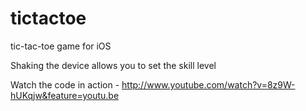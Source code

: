 tictactoe
=========

tic-tac-toe game for iOS

Shaking the device allows you to set the skill level

Watch the code in action - http://www.youtube.com/watch?v=8z9W-hUKqjw&feature=youtu.be
